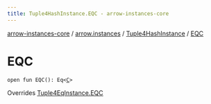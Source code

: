 ```yaml
---
title: Tuple4HashInstance.EQC - arrow-instances-core
---
```


[arrow-instances-core](../../index.html) / [arrow.instances](../index.html) / [Tuple4HashInstance](index.html) / [EQC](./-e-q-c.html)

# EQC

`open fun EQC(): Eq<`[`C`](index.html#C)`>`

Overrides [Tuple4EqInstance.EQC](../-tuple4-eq-instance/-e-q-c.html)

